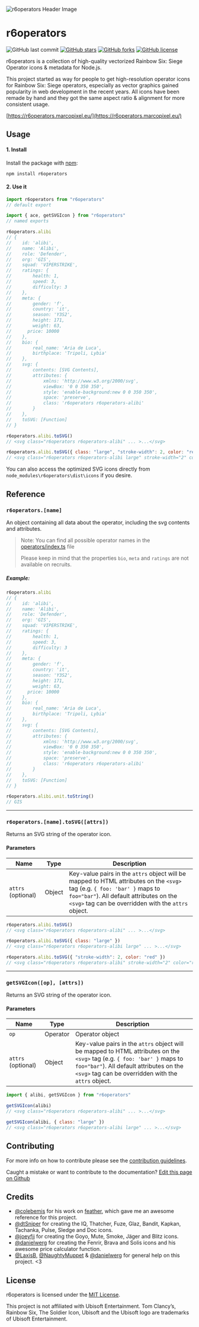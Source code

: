 ![r6operators Header Image](https://i.imgur.com/1qhhXYK.png)

# r6operators

![GitHub last commit](https://img.shields.io/github/last-commit/marcopixel/r6operators.svg?style=for-the-badge)
[![GitHub stars](https://img.shields.io/github/stars/marcopixel/r6operators.svg?style=for-the-badge)](https://github.com/marcopixel/r6operators/stargazers)
[![GitHub forks](https://img.shields.io/github/forks/marcopixel/r6operators.svg?style=for-the-badge)](https://github.com/marcopixel/r6operators/network)
[![GitHub license](https://img.shields.io/github/license/marcopixel/r6operators.svg?style=for-the-badge)](https://github.com/marcopixel/r6operators)

r6operators is a collection of high-quality vectorized Rainbow Six: Siege Operator icons & metadata for Node.js.

This project started as way for people to get high-resolution operator icons for Rainbow Six: Siege operators, especially as vector graphics gained popularity in web development in the recent years. All icons have been remade by hand and they got the same aspect ratio & alignment for more consistent usage.

[https://r6operators.marcopixel.eu/](https://r6operators.marcopixel.eu/)

## Usage

#### 1. Install

Install the package with [npm](https://docs.npmjs.com/getting-started/what-is-npm):

```shell
npm install r6operators
```

#### 2. Use it

```js
import r6operators from "r6operators"
// default export

import { ace, getSVGIcon } from "r6operators"
// named exports

r6operators.alibi
// {
// 	  id: 'alibi',
// 	  name: 'Alibi',
// 	  role: 'Defender',
// 	  org: 'GIS',
//    squad: 'VIPERSTRIKE',
// 	  ratings: {
// 		  health: 1,
// 		  speed: 3,
// 		  difficulty: 3
// 	  },
// 	  meta: {
// 		  gender: 'f',
// 		  country: 'it',
// 		  season: 'Y3S2',
// 		  height: 171,
// 		  weight: 63,
//      price: 10000
// 	  },
// 	  bio: {
// 		  real_name: 'Aria de Luca',
// 		  birthplace: 'Tripoli, Lybia'
// 	  },
// 	  svg: {
// 		  contents: [SVG Contents],
// 		  attributes: {
// 			  xmlns: 'http://www.w3.org/2000/svg',
// 			  viewBox: '0 0 350 350',
// 			  style: 'enable-background:new 0 0 350 350',
// 			  space: 'preserve',
// 			  class: 'r6operators r6operators-alibi'
// 		  }
// 	  },
// 	  toSVG: [Function]
// }

r6operators.alibi.toSVG()
// <svg class="r6operators r6operators-alibi" ... >...</svg>

r6operators.alibi.toSVG({ class: "large", "stroke-width": 2, color: "red" })
// <svg class="r6operators r6operators-alibi large" stroke-width="2" color="red" ... >...</svg>
```

You can also access the optimized SVG icons directly from `node_modules\r6operators\dist\icons` if you desire.

## Reference

### `r6operators.[name]`

An object containing all data about the operator, including the svg contents and attributes.

> Note: You can find all possible operator names in the [operators/index.ts](https://github.com/marcopixel/r6operators/blob/master/operators/index.ts) file
>
> Please keep in mind that the properties `bio`, `meta` and `ratings` are not available on recruits.

##### Example:

```js
r6operators.alibi
// {
// 	  id: 'alibi',
// 	  name: 'Alibi',
// 	  role: 'Defender',
// 	  org: 'GIS',
//    squad: 'VIPERSTRIKE',
// 	  ratings: {
// 		  health: 1,
// 		  speed: 3,
// 		  difficulty: 3
// 	  },
// 	  meta: {
// 		  gender: 'f',
// 		  country: 'it',
// 		  season: 'Y3S2',
// 		  height: 171,
// 		  weight: 63,
//      price: 10000
// 	  },
// 	  bio: {
// 		  real_name: 'Aria de Luca',
// 		  birthplace: 'Tripoli, Lybia'
// 	  },
// 	  svg: {
// 		  contents: [SVG Contents],
// 		  attributes: {
// 			  xmlns: 'http://www.w3.org/2000/svg',
// 			  viewBox: '0 0 350 350',
// 			  style: 'enable-background:new 0 0 350 350',
// 			  space: 'preserve',
// 			  class: 'r6operators r6operators-alibi'
// 		  }
// 	  },
// 	  toSVG: [Function]
// }

r6operators.alibi.unit.toString()
// GIS
```

---

### `r6operators.[name].toSVG([attrs])`

Returns an SVG string of the operator icon.

#### Parameters

| Name               | Type   | Description                                                                                                                                                                                                                  |
| ------------------ | ------ | ---------------------------------------------------------------------------------------------------------------------------------------------------------------------------------------------------------------------------- |
| `attrs` (optional) | Object | Key-value pairs in the `attrs` object will be mapped to HTML attributes on the `<svg>` tag (e.g. `{ foo: 'bar' }` maps to `foo="bar"`). All default attributes on the `<svg>` tag can be overridden with the `attrs` object. |

```js
r6operators.alibi.toSVG()
// <svg class="r6operators r6operators-alibi" ... >...</svg>

r6operators.alibi.toSVG({ class: "large" })
// <svg class="r6operators r6operators-alibi large" ... >...</svg>

r6operators.alibi.toSVG({ "stroke-width": 2, color: "red" })
// <svg class="r6operators r6operators-alibi" stroke-width="2" color="red" ... >...</svg>
```

---

### `getSVGIcon([op], [attrs])`

Returns an SVG string of the operator icon.

#### Parameters

| Name               | Type     | Description                                                                                                                                                                                                                  |
| ------------------ | -------- | ---------------------------------------------------------------------------------------------------------------------------------------------------------------------------------------------------------------------------- |
| `op`               | Operator | Operator object                                                                                                                                                                                                              |
| `attrs` (optional) | Object   | Key-value pairs in the `attrs` object will be mapped to HTML attributes on the `<svg>` tag (e.g. `{ foo: 'bar' }` maps to `foo="bar"`). All default attributes on the `<svg>` tag can be overridden with the `attrs` object. |

```js
import { alibi, getSVGIcon } from "r6operators"

getSVGIcon(alibi)
// <svg class="r6operators r6operators-alibi" ... >...</svg>

getSVGIcon(alibi, { class: "large" })
// <svg class="r6operators r6operators-alibi large" ... >...</svg>
```

## Contributing

For more info on how to contribute please see the [contribution guidelines](https://github.com/marcopixel/r6operators/blob/master/CONTRIBUTING.md).

Caught a mistake or want to contribute to the documentation? [Edit this page on Github](https://github.com/marcopixel/r6operators/blob/master/README.md)

## Credits

- [@colebemis](https://github.com/colebemis) for his work on [feather](https://github.com/feathericons/feather), which gave me an awesome reference for this project.
- [@dtSniper](https://twitter.com/sniperdt) for creating the IQ, Thatcher, Fuze, Glaz, Bandit, Kapkan, Tachanka, Pulse, Sledge and Doc icons.
- [@joeyfjj](https://twitter.com/joeyfjj) for creating the Goyo, Mute, Smoke, Jäger and Blitz icons.
- [@danielwerg](https://github.com/danielwerg/) for creating the Fenrir, Brava and Solis icons and his awesome price calculator function.
- [@LaxisB](https://github.com/LaxisB/), [@NaughtyMuppet](https://github.com/NaughtyMuppet) & [@danielwerg](https://github.com/danielwerg) for general help on this project. <3

## License

r6operators is licensed under the [MIT License](https://github.com/marcopixel/r6operators/blob/master/LICENSE).

This project is not affiliated with Ubisoft Entertainment. Tom Clancy’s, Rainbow Six, The Soldier Icon, Ubisoft and the Ubisoft logo are trademarks of Ubisoft Entertainment.
